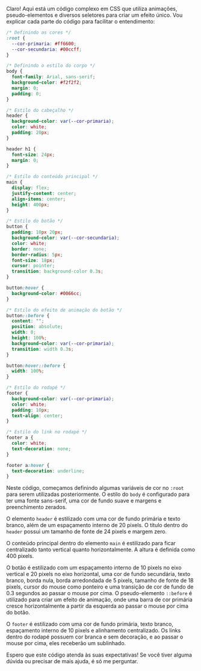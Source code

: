 Claro! Aqui está um código complexo em CSS que utiliza animações, pseudo-elementos e diversos seletores para criar um efeito único. Vou explicar cada parte do código para facilitar o entendimento:

```css
/* Definindo as cores */
:root {
  --cor-primaria: #ff6600;
  --cor-secundaria: #00ccff;
}

/* Definindo o estilo do corpo */
body {
  font-family: Arial, sans-serif;
  background-color: #f2f2f2;
  margin: 0;
  padding: 0;
}

/* Estilo do cabeçalho */
header {
  background-color: var(--cor-primaria);
  color: white;
  padding: 20px;
}

header h1 {
  font-size: 24px;
  margin: 0;
}

/* Estilo do conteúdo principal */
main {
  display: flex;
  justify-content: center;
  align-items: center;
  height: 400px;
}

/* Estilo do botão */
button {
  padding: 10px 20px;
  background-color: var(--cor-secundaria);
  color: white;
  border: none;
  border-radius: 5px;
  font-size: 18px;
  cursor: pointer;
  transition: background-color 0.3s;
}

button:hover {
  background-color: #0066cc;
}

/* Estilo do efeito de animação do botão */
button::before {
  content: "";
  position: absolute;
  width: 0;
  height: 100%;
  background-color: var(--cor-primaria);
  transition: width 0.3s;
}

button:hover::before {
  width: 100%;
}

/* Estilo do rodapé */
footer {
  background-color: var(--cor-primaria);
  color: white;
  padding: 10px;
  text-align: center;
}

/* Estilo do link no rodapé */
footer a {
  color: white;
  text-decoration: none;
}

footer a:hover {
  text-decoration: underline;
}
```

Neste código, começamos definindo algumas variáveis de cor no `:root` para serem utilizadas posteriormente. O estilo do `body` é configurado para ter uma fonte sans-serif, uma cor de fundo suave e margens e preenchimento zerados.

O elemento `header` é estilizado com uma cor de fundo primária e texto branco, além de um espaçamento interno de 20 pixels. O título dentro do `header` possui um tamanho de fonte de 24 pixels e margem zero.

O conteúdo principal dentro do elemento `main` é estilizado para ficar centralizado tanto vertical quanto horizontalmente. A altura é definida como 400 pixels.

O botão é estilizado com um espaçamento interno de 10 pixels no eixo vertical e 20 pixels no eixo horizontal, uma cor de fundo secundária, texto branco, borda nula, borda arredondada de 5 pixels, tamanho de fonte de 18 pixels, cursor do mouse como ponteiro e uma transição de cor de fundo de 0.3 segundos ao passar o mouse por cima. O pseudo-elemento `::before` é utilizado para criar um efeito de animação, onde uma barra de cor primária cresce horizontalmente a partir da esquerda ao passar o mouse por cima do botão.

O `footer` é estilizado com uma cor de fundo primária, texto branco, espaçamento interno de 10 pixels e alinhamento centralizado. Os links dentro do rodapé possuem cor branca e sem decoração, e ao passar o mouse por cima, eles receberão um sublinhado.

Espero que este código atenda às suas expectativas! Se você tiver alguma dúvida ou precisar de mais ajuda, é só me perguntar.